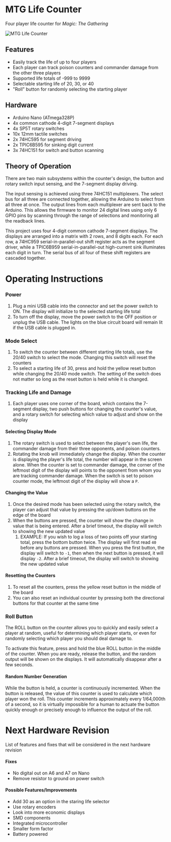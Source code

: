 # MTG Life Counter
Four player life counter for *Magic: The Gathering*

![MTG Life Counter](https://raw.githubusercontent.com/mprosk/mtg_life_counter/master/img/counter.jpg)

## Features

- Easily track the life of up to four players
- Each player can track poison counters and commander damage from the other three players
- Supported life totals of -999 to 9999
- Selectable starting life of 20, 30, or 40
- "Roll" button for randomly selecting the starting player

## Hardware

- Arduino Nano (ATmega328P)
- 4x common cathode 4-digit 7-segment displays
- 4x SP5T rotary switches
- 10x 12mm tactile switches
- 2x 74HC595 for segment driving
- 2x TPIC6B595 for sinking digit current
- 3x 74HC151 for switch and button scanning

## Theory of Operation

There are two main subsystems within the counter's design, the button and rotary switch input sensing, and the 7-segment display driving.

The input sensing is achieved using three 74HC151 multiplexers. The select bus for all three are connected together, allowing the Arduino to select from all three at once. The output lines from each multiplexer are sent back to the Arduino. This allows the firmware to monitor 24 digital lines using only 6 GPIO pins by scanning through the range of selections and monitoring all the readback lines.

This project uses four 4-digit common cathode 7-segment displays. The displays are arranged into a matrix with 2 rows, and 8 digits each. For each row, a 74HC959 serial-in-parallel-out shift register acts as the segment driver, while a TPIC6B959 serial-in-parallel-out high-current sink illuminates each digit in turn. The serial bus of all four of these shift registers are cascaded together.



# Operating Instructions

### Power

1. Plug a mini USB cable into the connector and set the power switch to ON. The display will initialize to the selected starting life total
5. To turn off the display, move the power switch to the OFF position or unplug the USB cable. The lights on the blue circuit board will remain lit if the USB cable is plugged in.

### Mode Select

1. To switch the counter between different starting life totals, use the 20/40 switch to select the mode. Changing this switch will reset the counters
2. To select a starting life of 30, press and hold the yellow reset button while changing the 20/40 mode switch. The setting of the switch does not matter so long as the reset button is held while it is changed.

### Tracking Life and Damage

1. Each player uses one corner of the board, which contains the 7-segment display, two push buttons for changing the counter's value, and a rotary switch for selecting which value to adjust and show on the display

#### Selecting Display Mode

1. The rotary switch is used to select between the player's own life, the commander damage from their three opponents, and poison counters.
2. Rotating the knob will immediately change the display. When the counter is displaying the player's life total, the number will appear in the screen alone. When the counter is set to commander damage, the corner of the leftmost digit of the display will points to the opponent from whom you are tracking commander damage. When the switch is set to poison counter mode, the leftmost digit of the display will show a `P`. 

#### Changing the Value

1. Once the desired mode has been selected using the rotary switch, the player can adjust that value by pressing the up/down buttons on the edge of the board
2. When the buttons are pressed, the counter will show the change in value that is being entered. After a brief timeout, the display will switch to showing the new updated value
   1. EXAMPLE: If you wish to log a loss of two points off your starting total, press the bottom button twice. The display will first read `40` before any buttons are pressed. When you press the first button, the display will switch to `-1`,  then when the next button is pressed, it will display `-2`. After a brief timeout, the display will switch to showing the new updated value

#### Resetting the Counters

1. To reset all the counters, press the yellow reset button in the middle of the board
2. You can also reset an individual counter by pressing both the directional buttons for that counter at the same time

### Roll Button

The ROLL button on the counter allows you to quickly and easily select a player at random, useful for determining which player starts, or even for randomly selecting which player you should deal damage to.

To activate this feature, press and hold the blue ROLL button in the middle of the counter. When you are ready, release the button, and the random output will be shown on the displays. It will automatically disappear after a few seconds.

#### Random Number Generation

While the button is held, a counter is continuously incremented. When the button is released, the value of this counter is used to calculate which player won the roll. This counter increments approximately every 1/64,000th of a second, so it is virtually impossible for a human to actuate the button quickly enough or precisely enough to influence the output of the roll.



#  Next Hardware Revision

List of features and fixes that will be considered in the next hardware revision

#### Fixes

- No digital out on A6 and A7 on Nano
- Remove resistor to ground on power switch

#### Possible Features/Improvements

- Add 30 as an option in the staring life selector
- Use rotary encoders
- Look into more economic displays
- SMD components
- Integrated microcontroller
- Smaller form factor
- Battery powered
